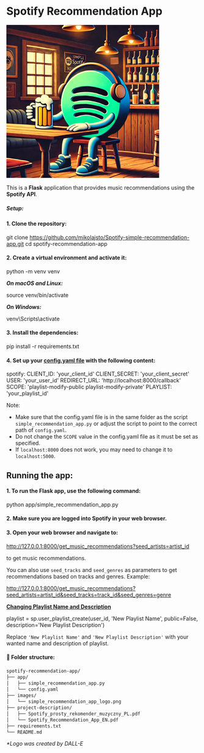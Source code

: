 # Spotify Recommendation App

![Logo](./images/simple_recommendation_app_logo.png)

This is a **Flask** application that provides music recommendations using the **Spotify API**.

##### Setup:

#### 1. Clone the repository:

   git clone https://github.com/mikolajsto/Spotify-simple-recommendation-app.git
   cd spotify-recommendation-app

#### 2. Create a virtual environment and activate it:

   python -m venv venv

   ***On macOS and Linux:***

   source venv/bin/activate

   ***On Windows:***

   venv\Scripts\activate

#### 3. Install the dependencies:

   pip install -r requirements.txt

#### 4. Set up your [config.yaml file](./app/config.yaml) with the following content:

   spotify:
     CLIENT_ID: 'your_client_id'
     CLIENT_SECRET: 'your_client_secret'
     USER: 'your_user_id'
     REDIRECT_URL: 'http://localhost:8000/callback'
     SCOPE: 'playlist-modify-public playlist-modify-private'
     PLAYLIST: 'your_playlist_id'

   Note:
   - Make sure that the config.yaml file is in the same folder as the script `simple_recommendation_app.py` or adjust the script to point to the correct path of `config.yaml`.
   - Do not change the `SCOPE` value in the config.yaml file as it must be set as specified.
   - If `localhost:8000` does not work, you may need to change it to `localhost:5000`.

## Running the app:

#### 1. To run the Flask app, use the following command:

   python app/simple_recommendation_app.py

#### 2. Make sure you are logged into Spotify in your web browser.

#### 3. Open your web browser and navigate to:

   http://127.0.0.1:8000/get_music_recommendations?seed_artists=artist_id

   to get music recommendations.

   You can also use `seed_tracks` and `seed_genres` as parameters to get recommendations based on tracks and genres. Example:

   http://127.0.0.1:8000/get_music_recommendations?seed_artists=artist_id&seed_tracks=track_id&seed_genres=genre

[**Changing Playlist Name and Description**](./app/simple_recommendation_app.py#L88)

   playlist = sp.user_playlist_create(user_id, 'New Playlist Name', public=False, description='New Playlist Description')

Replace `'New Playlist Name'` and `'New Playlist Description'` with your wanted name and description of playlist.

#### 📁 Folder structure:

```plaintext
spotify-recommendation-app/
├── app/
│   ├── simple_recommendation_app.py
│   └── config.yaml
├── images/
│   └── simple_recommendation_app_logo.png
├── project-description/
│   ├── Spotify_prosty_rekomender_muzyczny_PL.pdf
│   └── Spotify_Recommendation_App_EN.pdf
├── requirements.txt
└── README.md
```

_*Logo was created by DALL-E_